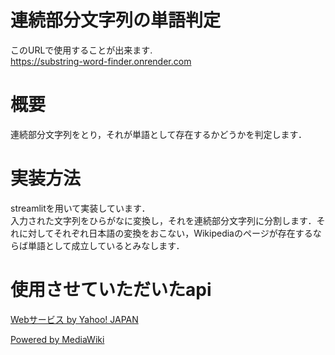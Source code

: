 # 連続部分文字列の単語判定
このURLで使用することが出来ます.  
https://substring-word-finder.onrender.com

# 概要
連続部分文字列をとり，それが単語として存在するかどうかを判定します．

# 実装方法
streamlitを用いて実装しています．  
入力された文字列をひらがなに変換し，それを連続部分文字列に分割します．それに対してそれぞれ日本語の変換をおこない，Wikipediaのページが存在するならば単語として成立しているとみなします．


# 使用させていただいたapi
<!-- Begin Yahoo! JAPAN Web Services Attribution Snippet -->
<span><a href="https://developer.yahoo.co.jp/sitemap/">Webサービス by Yahoo! JAPAN</a></span>
<!-- End Yahoo! JAPAN Web Services Attribution Snippet -->

<a href="https://www.mediawiki.org/wiki/API:Main_page/ja" >Powered by MediaWiki</a>
